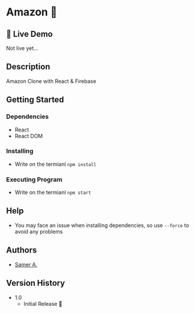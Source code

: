 # Amazon 🚀

## 🔴 Live Demo

Not live yet...

## Description

Amazon Clone with React & Firebase

## Getting Started

### Dependencies

- React
- React DOM

### Installing

- Write on the termianl `npm install`

### Executing Program

- Write on the termianl `npm start`

## Help

- You may face an issue when installing dependencies, so use `--force` to avoid any problems

## Authors

- [Samer A.](https://twitter.com/ssadawi__)

## Version History

- 1.0
  - Initial Release 🚀

